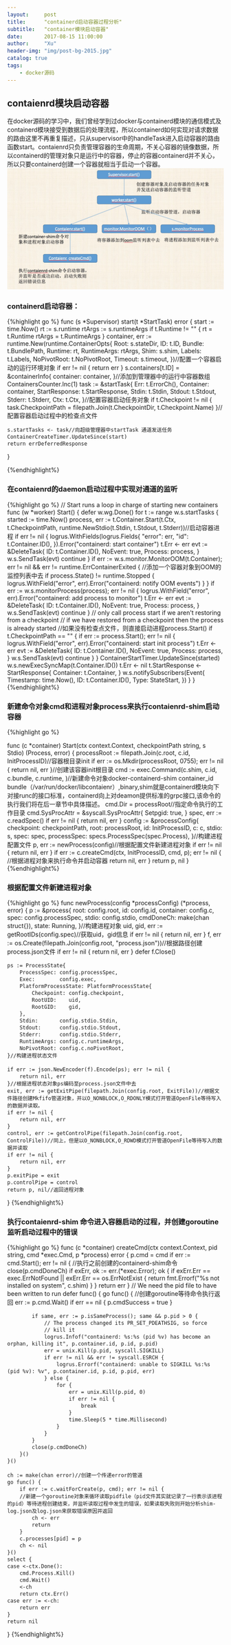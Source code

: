 ```yaml
---
layout:     post
title:      "containerd启动容器过程分析"
subtitle:   "container模块启动容器"
date:       2017-08-15 11:00:00
author:     "Xu"
header-img: "img/post-bg-2015.jpg"
catalog: true
tags:
    - docker源码
---
```

## contaienrd模块启动容器

在docker源码的学习中，我们曾经学到过docker与containerd模块的通信模式及containerd模块接受到数据后的处理流程，所以containerd如何实现对请求数据的路由这里不再重复描述，只从supervisor中的handleTask进入启动容器的路由函数start。contaienrd只负责管理容器的生命周期，不关心容器的镜像数据，所以containerd的管理对象只是运行中的容器，停止的容器containerd并不关心，所以只要containerd创建一个容器就相当于启动一个容器。
![ContaienrStart](/img/ContaienrStart.png)
### containerd启动容器：

{%highlight go %}
func (s *Supervisor) start(t *StartTask) error {
	start := time.Now()
	rt := s.runtime
	rtArgs := s.runtimeArgs
	if t.Runtime != "" {
		rt = t.Runtime
		rtArgs = t.RuntimeArgs
	}
	container, err := runtime.New(runtime.ContainerOpts{
		Root:        s.stateDir,
		ID:          t.ID,
		Bundle:      t.BundlePath,
		Runtime:     rt,
		RuntimeArgs: rtArgs,
		Shim:        s.shim,
		Labels:      t.Labels,
		NoPivotRoot: t.NoPivotRoot,
		Timeout:     s.timeout,
	})//配置一个容器启动的运行环境对象
	if err != nil {
		return err
	}
	s.containers[t.ID] = &containerInfo{
		container: container,
	}//添加到管理器中的运行中容器数组
	ContainersCounter.Inc(1)
	task := &startTask{
		Err:           t.ErrorCh(),
		Container:     container,
		StartResponse: t.StartResponse,
		Stdin:         t.Stdin,
		Stdout:        t.Stdout,
		Stderr:        t.Stderr,
		Ctx:           t.Ctx,
	}//配置容器启动任务对象
	if t.Checkpoint != nil {
		task.CheckpointPath = filepath.Join(t.CheckpointDir, t.Checkpoint.Name)
	}//配置容器启动过程中的检查点文件

	s.startTasks <- task//向超级管理器中startTask 通道发送任务
	ContainerCreateTimer.UpdateSince(start)
	return errDeferredResponse
}

{%endhighlight%}

### 在contaienrd的daemon启动过程中实现对通道的监听

{%highlight go %}
// Start runs a loop in charge of starting new containers
func (w *worker) Start() {
	defer w.wg.Done()
	for t := range w.s.startTasks {
		started := time.Now()
		process, err := t.Container.Start(t.Ctx, t.CheckpointPath, runtime.NewStdio(t.Stdin, t.Stdout, t.Stderr))//启动容器进程
		if err != nil {
			logrus.WithFields(logrus.Fields{
				"error": err,
				"id":    t.Container.ID(),
			}).Error("containerd: start container")
			t.Err <- err
			evt := &DeleteTask{
				ID:      t.Container.ID(),
				NoEvent: true,
				Process: process,
			}
			w.s.SendTask(evt)
			continue
		}
		if err := w.s.monitor.MonitorOOM(t.Container); err != nil && err != runtime.ErrContainerExited {
		//添加一个容器对象到OOM的监控列表中去
			if process.State() != runtime.Stopped {
				logrus.WithField("error", err).Error("containerd: notify OOM events")
			}
		}
		if err := w.s.monitorProcess(process); err != nil {
			logrus.WithField("error", err).Error("containerd: add process to monitor")
			t.Err <- err
			evt := &DeleteTask{
				ID:      t.Container.ID(),
				NoEvent: true,
				Process: process,
			}
			w.s.SendTask(evt)
			continue
		}
		// only call process start if we aren't restoring from a checkpoint
		// if we have restored from a checkpoint then the process is already started
		//如果没有检查点文件，则直接启动进程process.Start()
		if t.CheckpointPath == "" {
			if err := process.Start(); err != nil {
				logrus.WithField("error", err).Error("containerd: start init process")
				t.Err <- err
				evt := &DeleteTask{
					ID:      t.Container.ID(),
					NoEvent: true,
					Process: process,
				}
				w.s.SendTask(evt)
				continue
			}
		}
		ContainerStartTimer.UpdateSince(started)
		w.s.newExecSyncMap(t.Container.ID())
		t.Err <- nil
		t.StartResponse <- StartResponse{
			Container: t.Container,
		}
		w.s.notifySubscribers(Event{
			Timestamp: time.Now(),
			ID:        t.Container.ID(),
			Type:      StateStart,
		})
	}
}
{%endhighlight%}

### 新建命令对象cmd和进程对象process来执行contaienrd-shim启动容器
{%highlight go %}

func (c *container) Start(ctx context.Context, checkpointPath string, s Stdio) (Process, error) {
	processRoot := filepath.Join(c.root, c.id, InitProcessID)//容器根目录init
	if err := os.Mkdir(processRoot, 0755); err != nil {
		return nil, err
	}//创建该容器init根目录
	cmd := exec.Command(c.shim,
		c.id, c.bundle, c.runtime,
	)//新建命令对象docker-containerd-shim  container_id bundle（/var/run/docker/libcontaienr）,binary,shim就是containerd模块向下对接runc的接口标准，containerd向上对deamon提供标准的grpc接口,该命令的执行我们将在后一章节中具体描述。
	cmd.Dir = processRoot//指定命令执行的工作目录
	cmd.SysProcAttr = &syscall.SysProcAttr{
		Setpgid: true,
	}
	spec, err := c.readSpec()
	if err != nil {
		return nil, err
	}
	config := &processConfig{
		checkpoint:  checkpointPath,
		root:        processRoot,
		id:          InitProcessID,
		c:           c,
		stdio:       s,
		spec:        spec,
		processSpec: specs.ProcessSpec(spec.Process),
	}//构建进程配置文件
	p, err := newProcess(config)//根据配置文件新建进程对象
	if err != nil {
		return nil, err
	}
	if err := c.createCmd(ctx, InitProcessID, cmd, p); err != nil {
	//根据进程对象来执行命令并启动容器
		return nil, err
	}
	return p, nil
}
{%endhighlight%}

### 根据配置文件新建进程对象
{%highlight go %}
func newProcess(config *processConfig) (*process, error) {
	p := &process{
		root:      config.root,
		id:        config.id,
		container: config.c,
		spec:      config.processSpec,
		stdio:     config.stdio,
		cmdDoneCh: make(chan struct{}),
		state:     Running,
	}//构建进程对象
	uid, gid, err := getRootIDs(config.spec)//获取uid，gid信息
	if err != nil {
		return nil, err
	}
	f, err := os.Create(filepath.Join(config.root, "process.json"))//根据路径创建process.json文件
	if err != nil {
		return nil, err
	}
	defer f.Close()

	ps := ProcessState{
		ProcessSpec: config.processSpec,
		Exec:        config.exec,
		PlatformProcessState: PlatformProcessState{
			Checkpoint: config.checkpoint,
			RootUID:    uid,
			RootGID:    gid,
		},
		Stdin:       config.stdio.Stdin,
		Stdout:      config.stdio.Stdout,
		Stderr:      config.stdio.Stderr,
		RuntimeArgs: config.c.runtimeArgs,
		NoPivotRoot: config.c.noPivotRoot,
	}//构建进程状态文件

	if err := json.NewEncoder(f).Encode(ps); err != nil {
		return nil, err
	}//根据进程状态对象ps编码至process.json文件中去
	exit, err := getExitPipe(filepath.Join(config.root, ExitFile))//根据文件路径创建Mkfifo管道对象，并以O_NONBLOCK,O_RDONLY模式打开管道OpenFile等待写入的数据并读取。
	if err != nil {
		return nil, err
	}
	control, err := getControlPipe(filepath.Join(config.root, ControlFile))//同上，但是以O_NONBLOCK,O_RDWD模式打开管道OpenFile等待写入的数据并读取
	if err != nil {
		return nil, err
	}
	p.exitPipe = exit
	p.controlPipe = control
	return p, nil//返回进程对象
}
{%endhighlight%}


### 执行contaienrd-shim 命令进入容器启动的过程，并创建goroutine监听启动过程中的错误
{%highlight go %}
func (c *container) createCmd(ctx context.Context, pid string, cmd *exec.Cmd, p *process) error {
	p.cmd = cmd
	if err := cmd.Start(); err != nil {
	//执行之前创建的containerd-shim命令
		close(p.cmdDoneCh)
		if exErr, ok := err.(*exec.Error); ok {
			if exErr.Err == exec.ErrNotFound || exErr.Err == os.ErrNotExist {
				return fmt.Errorf("%s not installed on system", c.shim)
			}
		}
		return err
	}
	// We need the pid file to have been written to run
	defer func() {
		go func() {
		//创建goroutine等待命令执行返回
			err := p.cmd.Wait()
			if err == nil {
				p.cmdSuccess = true
			}

			if same, err := p.isSameProcess(); same && p.pid > 0 {
				// The process changed its PR_SET_PDEATHSIG, so force
				// kill it
				logrus.Infof("containerd: %s:%s (pid %v) has become an orphan, killing it", p.container.id, p.id, p.pid)
				err = unix.Kill(p.pid, syscall.SIGKILL)
				if err != nil && err != syscall.ESRCH {
					logrus.Errorf("containerd: unable to SIGKILL %s:%s (pid %v): %v", p.container.id, p.id, p.pid, err)
				} else {
					for {
						err = unix.Kill(p.pid, 0)
						if err != nil {
							break
						}
						time.Sleep(5 * time.Millisecond)
					}
				}
			}
			close(p.cmdDoneCh)
		}()
	}()

	ch := make(chan error)//创建一个传递error的管道
	go func() {
		if err := c.waitForCreate(p, cmd); err != nil {
		//新建一个goroutine对象来循环读取pidfile（pid文件其实就记录了一行表示该进程的pid）等待进程创建结束，并监听读取过程中发生的错误，如果读取失败则开始分析shim-log.json及log.json来获取错误原因并返回
			ch <- err
			return
		}
		c.processes[pid] = p
		ch <- nil
	}()
	select {
	case <-ctx.Done():
		cmd.Process.Kill()
		cmd.Wait()
		<-ch
		return ctx.Err()
	case err := <-ch:
		return err
	}
	return nil
}
{%endhighlight%}